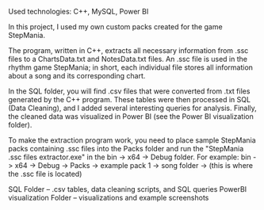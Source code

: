 Used technologies:
C++, MySQL, Power BI

In this project, I used my own custom packs created for the game StepMania.

The program, written in C++, extracts all necessary information from .ssc files to a ChartsData.txt and NotesData.txt files.
An .ssc file is used in the rhythm game StepMania; in short, each individual file stores all information about a song and its corresponding chart.

In the SQL folder, you will find .csv files that were converted from .txt files generated by the C++ program. These tables were then processed in SQL (Data Cleaning), and I added several interesting queries for analysis. Finally, the cleaned data was visualized in Power BI (see the Power BI visualization folder).

To make the extraction program work, you need to place sample StepMania packs containing .ssc files into the Packs folder and run the "StepMania .ssc files extractor.exe" in the bin -> x64 -> Debug folder.
For example:
bin -> x64 -> Debug -> Packs -> example pack 1 -> song folder -> (this is where the .ssc file is located)

SQL Folder – .csv tables, data cleaning scripts, and SQL queries
PowerBI visualization Folder – visualizations and example screenshots
